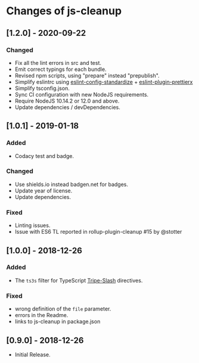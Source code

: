 # Changes of js-cleanup

## \[1.2.0] - 2020-09-22

### Changed

- Fix all the lint errors in src and test.
- Emit correct typings for each bundle.
- Revised npm scripts, using "prepare" instead "prepublish".
- Simplify eslintrc using [eslint-config-standardize](https://www.npmjs.com/package/eslint-config-standardize) + [eslint-plugin-prettierx](https://www.npmjs.com/package/eslint-plugin-prettierx)
- Simplify tsconfig.json.
- Sync CI configuration with new NodeJS requirements.
- Require NodeJS 10.14.2 or 12.0 and above.
- Update dependencies / devDependencies.

## \[1.0.1] - 2019-01-18

### Added

- Codacy test and badge.

### Changed

- Use shields.io instead badgen.net for badges.
- Update year of license.
- Update dependencies.

### Fixed

- Linting issues.
- Issue with ES6 TL reported in rollup-plugin-cleanup #15 by @stotter

## \[1.0.0] - 2018-12-26

### Added

- The `ts3s` filter for TypeScript [Tripe-Slash](http://www.typescriptlang.org/docs/handbook/triple-slash-directives.html) directives.

### Fixed

- wrong definition of the `file` parameter.
- errors in the Readme.
- links to js-cleanup in package.json

## \[0.9.0] - 2018-12-26

- Initial Release.
